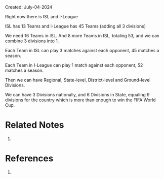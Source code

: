 Created: July-04-2024

Right now there is ISL and I-League

ISL has 13 Teams and I-League has 45 Teams (adding all 3 divisions)

We need 16 Teams in ISL. And 8 more Teams in ISL, totaling 53, and we can combine 3 divisions into 1.

Each Team in ISL can play 3 matches against each opponent, 45 matches a season.

Each Team in I-League can play 1 match against each opponent, 52 matches a season.

Then we can have Regional, State-level, District-level and Ground-level Divisions.

We can have 3 Divisions nationally, and 6 Divisions in State, equaling 9 divisions for the country which is more than enough to win the FIFA World Cup.

# Related Notes

1. 
# References

1. 
